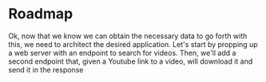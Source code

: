 # Roadmap

Ok, now that we know we can obtain the necessary data to go forth with this,
we need to architect the desired application. Let's start by propping up a 
web server with an endpoint to search for videos. Then, we'll add a second
endpoint that, given a Youtube link to a video, will download it and send it
in the response

